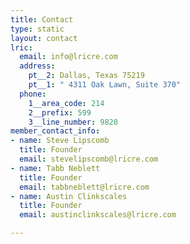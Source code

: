 ```yaml
---
title: Contact
type: static
layout: contact
lric:
  email: info@lricre.com
  address:
    pt__2: Dallas, Texas 75219
    pt__1: " 4311 Oak Lawn, Suite 370"
  phone:
    1__area_code: 214
    2__prefix: 599
    3__line_number: 9820
member_contact_info:
- name: Steve Lipscomb
  title: Founder
  email: stevelipscomb@lricre.com
- name: Tabb Neblett
  title: Founder
  email: tabbneblett@lricre.com
- name: Austin Clinkscales
  title: Founder
  email: austinclinkscales@lricre.com

---
```

